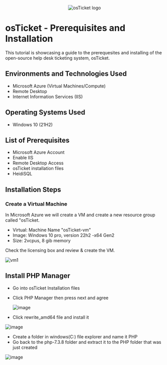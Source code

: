 <p align="center">
<img src="https://i.imgur.com/Clzj7Xs.png" alt="osTicket logo"/>
</p>

<h1>osTicket - Prerequisites and Installation</h1>
This tutorial is showcasing a guide to the prerequesites and installing of the open-source help desk ticketing system, osTicket.<br />

<h2>Environments and Technologies Used</h2>

- Microsoft Azure (Virtual Machines/Compute)
- Remote Desktop
- Internet Information Services (IIS)

<h2>Operating Systems Used </h2>

- Windows 10</b> (21H2)

<h2>List of Prerequisites</h2>

- Microsoft Azure Account
- Enable IIS
- Remote Desktop Access
- osTicket installation files
- HeidiSQL

<h2>Installation Steps</h2>
<h3>Create a Virtual Machine</h3>
In Microsoft Azure we will create a VM and create a new resource group called "osTicket.

- Virtual: Machine Name "osTicket-vm"
- Image: Windows 10 pro, version 22h2 -x64 Gen2
- Size: 2vcpus, 8 gib memory


Check the licensing box and review & create the VM.


![vm1](https://github.com/user-attachments/assets/d80efa40-8a41-474e-ae53-1382f6425442)


<h2>Install PHP Manager</h2>

- Go into osTicket Installation files
- Click PHP Manager then press next and agree

  ![image](https://github.com/user-attachments/assets/52184a52-97c4-4959-8b12-c6536d554b32)

- Click rewrite_amd64 file and install it

![image](https://github.com/user-attachments/assets/501119c8-cd2f-4915-a55a-c3dc7a2a3051)

- Create a folder in windows(C:) file explorer and name it PHP
- Go back to the php-7.3.8 folder and extract it to the PHP folder that was just created

![image](https://github.com/user-attachments/assets/58b9e00b-c6a2-4ae6-956d-4c9202324355)


